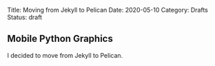 Title: Moving from Jekyll to Pelican
Date: 2020-05-10
Category: Drafts
Status: draft

## Mobile Python Graphics ##

I decided to move from Jekyll to Pelican.
